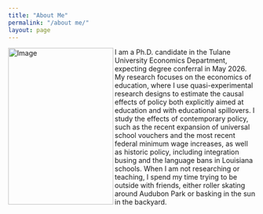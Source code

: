```yaml
---
title: "About Me"
permalink: "/about me/"
layout: page
---
```


<div style="clear: both;">
  <div style="float: left; margin-right 1em;">
    <img width="214" height="320" style="float" align="left" alt="Image" src="https://github.com/user-attachments/assets/2807f22c-da19-40e1-973d-6cc66523914a" />
  </div>
  <div>
    <p>I am a Ph.D. candidate in the Tulane University Economics Department, expecting degree conferral in May 2026. My research focuses on the economics of education, where I use quasi-experimental research designs to estimate the causal effects of policy both explicitly aimed at education and with educational spillovers. I study the effects of contemporary policy, such as the recent expansion of universal school vouchers and the most recent federal minimum wage increases, as well as historic policy, including integration busing and the language bans in Louisiana schools. When I am not researching or teaching, I spend my time trying to be outside with friends, either roller skating around Audubon Park or basking in the sun in the backyard. 
    </p>
  </div>
</div>

